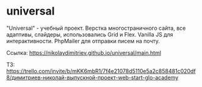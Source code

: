 # universal
"Universal" - учебный проект. Верстка многостраничного сайта, все адаптивы, слайдеры, использовались Grid и Flex. Vanilla JS для интерактивности. PhpMailer для отправки писем на почту.

Ссылка: https://nikolaydimitriev.github.io/universal/main.html

ТЗ: https://trello.com/invite/b/mKK6mbR1/7f4e21078d5110e5a2c858481c020df8/димитриев-николай-выпускной-проект-web-start-glo-academy
